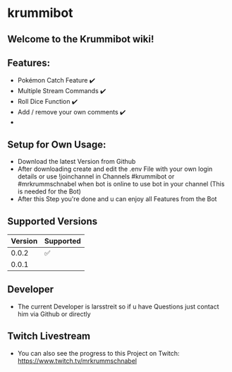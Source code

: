 # krummibot #

## Welcome to the Krummibot wiki!

## Features:

- Pokémon Catch Feature ✔️
- Multiple Stream Commands ✔️
- Roll Dice Function ✔️
- Add / remove your own comments ✔️
-


## Setup for Own Usage:

- Download the latest Version from Github
- After downloading create and edit the .env File with your own login details or use !joinchannel in Channels #krummibot or #mrkrummschnabel when bot is online to use bot in your channel (This is needed for the Bot) 
- After this Step you're done and u can enjoy all Features from the Bot

## Supported Versions

| Version |    Supported       |
| ------- | ------------------ |
| 0.0.2   | :white_check_mark: |
| 0.0.1   |                    |


## Developer ##

- The current Developer is larsstreit so if u have Questions just contact him via Github or directly

## Twitch Livestream ##

- You can also see the progress to this Project on Twitch: https://www.twitch.tv/mrkrummschnabel 
